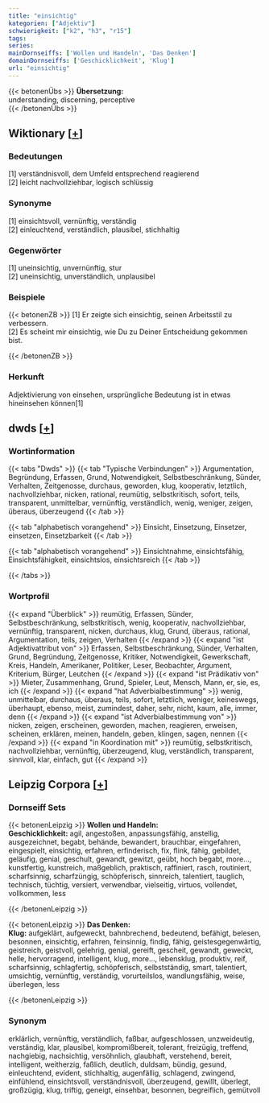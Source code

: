 ```yaml
---
title: "einsichtig"
kategorien: ["Adjektiv"]
schwierigkeit: ["k2", "h3", "r15"]
tags:
series:
mainDornseiffs: ['Wollen und Handeln', 'Das Denken']
domainDornseiffs: ['Geschicklichkeit', 'Klug']
url: "einsichtig"
---
```


{{< betonenÜbs >}}
**Übersetzung:**  
understanding, discerning, perceptive  
{{< /betonenÜbs >}}

## Wiktionary [[+](https://de.wiktionary.org/wiki/einsichtig)]

### Bedeutungen
[1] verständnisvoll, dem Umfeld entsprechend reagierend  
[2] leicht nachvollziehbar, logisch schlüssig  

### Synonyme
[1] einsichtsvoll, vernünftig, verständig  
[2] einleuchtend, verständlich, plausibel, stichhaltig  

### Gegenwörter
[1] uneinsichtig, unvernünftig, stur  
[2] uneinsichtig, unverständlich, unplausibel  

### Beispiele
{{< betonenZB >}}
[1] Er zeigte sich einsichtig, seinen Arbeitsstil zu verbessern.  
[2] Es scheint mir einsichtig, wie Du zu Deiner Entscheidung gekommen bist.  

{{< /betonenZB >}}
### Herkunft
Adjektivierung von einsehen, ursprüngliche Bedeutung ist in etwas hineinsehen können[1]  



## dwds [[+](https://www.dwds.de/wb/einsichtig)]

### Wortinformation
{{< tabs "Dwds" >}}
{{< tab "Typische Verbindungen" >}}
Argumentation, Begründung, Erfassen, Grund, Notwendigkeit, Selbstbeschränkung, Sünder, Verhalten, Zeitgenosse, durchaus, geworden, klug, kooperativ, letztlich, nachvollziehbar, nicken, rational, reumütig, selbstkritisch, sofort, teils, transparent, unmittelbar, vernünftig, verständlich, wenig, weniger, zeigen, überaus, überzeugend
{{< /tab >}}

{{< tab "alphabetisch vorangehend" >}}
Einsicht, Einsetzung, Einsetzer, einsetzen, Einsetzbarkeit
{{< /tab >}}

{{< tab "alphabetisch vorangehend" >}}
Einsichtnahme, einsichtsfähig, Einsichtsfähigkeit, einsichtslos, einsichtsreich
{{< /tab >}}

{{< /tabs >}}

### Wortprofil
{{< expand "Überblick" >}} reumütig, Erfassen, Sünder, Selbstbeschränkung, selbstkritisch, wenig, kooperativ, nachvollziehbar, vernünftig, transparent, nicken, durchaus, klug, Grund, überaus, rational, Argumentation, teils, zeigen, Verhalten {{< /expand >}}
{{< expand "ist Adjektivattribut von" >}} Erfassen, Selbstbeschränkung, Sünder, Verhalten, Grund, Begründung, Zeitgenosse, Kritiker, Notwendigkeit, Gewerkschaft, Kreis, Handeln, Amerikaner, Politiker, Leser, Beobachter, Argument, Kriterium, Bürger, Leutchen {{< /expand >}}
{{< expand "ist Prädikativ von" >}} Mieter, Zusammenhang, Grund, Spieler, Leut, Mensch, Mann, er, sie, es, ich {{< /expand >}}
{{< expand "hat Adverbialbestimmung" >}} wenig, unmittelbar, durchaus, überaus, teils, sofort, letztlich, weniger, keineswegs, überhaupt, ebenso, meist, zumindest, daher, sehr, nicht, kaum, alle, immer, denn {{< /expand >}}
{{< expand "ist Adverbialbestimmung von" >}} nicken, zeigen, erscheinen, geworden, machen, reagieren, erweisen, scheinen, erklären, meinen, handeln, geben, klingen, sagen, nennen {{< /expand >}}
{{< expand "in Koordination mit" >}} reumütig, selbstkritisch, nachvollziehbar, vernünftig, überzeugend, klug, verständlich, transparent, sinnvoll, klar, einfach, gut {{< /expand >}}

## Leipzig Corpora [[+](https://corpora.uni-leipzig.de/en/res?word=einsichtig&corpusId=deu_newscrawl-public_2018)]

### Dornseiff Sets
{{< betonenLeipzig >}}
**Wollen und Handeln:**  
**Geschicklichkeit:** agil, angestoßen, anpassungsfähig, anstellig, ausgezeichnet, begabt, behände, bewandert, brauchbar, eingefahren, eingespielt, einsichtig, erfahren, erfinderisch, fix, flink, fähig, gebildet, geläufig, genial, geschult, gewandt, gewitzt, geübt, hoch begabt, more..., kunstfertig, kunstreich, maßgeblich, praktisch, raffiniert, rasch, routiniert, scharfsinnig, scharfzüngig, schöpferisch, sinnreich, talentiert, tauglich, technisch, tüchtig, versiert, verwendbar, vielseitig, virtuos, vollendet, vollkommen, less  

{{< /betonenLeipzig >}}


{{< betonenLeipzig >}}
**Das Denken:**  
**Klug:** aufgeklärt, aufgeweckt, bahnbrechend, bedeutend, befähigt, belesen, besonnen, einsichtig, erfahren, feinsinnig, findig, fähig, geistesgegenwärtig, geistreich, geistvoll, gelehrig, genial, gereift, gescheit, gewandt, geweckt, helle, hervorragend, intelligent, klug, more..., lebensklug, produktiv, reif, scharfsinnig, schlagfertig, schöpferisch, selbstständig, smart, talentiert, umsichtig, vernünftig, verständig, vorurteilslos, wandlungsfähig, weise, überlegen, less  

{{< /betonenLeipzig >}}

### Synonym
erklärlich, vernünftig, verständlich, faßbar, aufgeschlossen, unzweideutig, verständig, klar, plausibel, kompromißbereit, tolerant, freizügig, treffend, nachgiebig, nachsichtig, versöhnlich, glaubhaft, verstehend, bereit, intelligent, weitherzig, faßlich, deutlich, duldsam, bündig, gesund, einleuchtend, evident, stichhaltig, augenfällig, schlagend, zwingend, einfühlend, einsichtsvoll, verständnisvoll, überzeugend, gewillt, überlegt, großzügig, klug, triftig, geneigt, einsehbar, besonnen, begreiflich, gemütvoll

